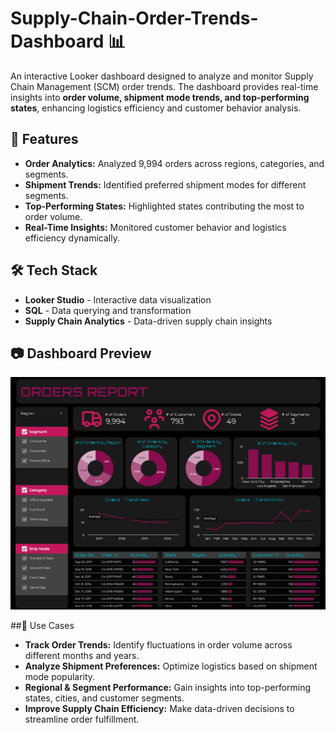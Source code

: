 # Supply-Chain-Order-Trends-Dashboard 📊  

An interactive Looker dashboard designed to analyze and monitor Supply Chain Management (SCM) order trends. The dashboard provides real-time insights into **order volume, shipment mode trends, and top-performing states**, enhancing logistics efficiency and customer behavior analysis.

## 🚀 Features  
- **Order Analytics:** Analyzed 9,994 orders across regions, categories, and segments.  
- **Shipment Trends:** Identified preferred shipment modes for different segments.  
- **Top-Performing States:** Highlighted states contributing the most to order volume.  
- **Real-Time Insights:** Monitored customer behavior and logistics efficiency dynamically.  
  
## 🛠 Tech Stack  
- **Looker Studio** - Interactive data visualization  
- **SQL** - Data querying and transformation  
- **Supply Chain Analytics** - Data-driven supply chain insights  

## 📷 Dashboard Preview  
![Dashboard Screenshot](SCM_Order_Trends_Dashboard.png)  

##📌 Use Cases
- **Track Order Trends:** Identify fluctuations in order volume across different months and years.
- **Analyze Shipment Preferences:** Optimize logistics based on shipment mode popularity.
- **Regional & Segment Performance:** Gain insights into top-performing states, cities, and customer segments.
- **Improve Supply Chain Efficiency:** Make data-driven decisions to streamline order fulfillment.
